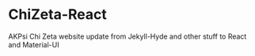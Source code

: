 # ChiZeta-React
AKPsi Chi Zeta website update from Jekyll-Hyde and other stuff to React and Material-UI
